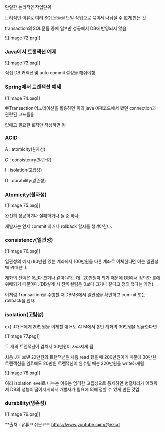   

단일한 논리적인 작업단위

논리적인 이유로 여러 SQL문들을 단일 작업으로 묶어서 나눠질 수 없게 만든 것

transaction의 SQL문들 중에 일부만 성공해서 DB에 반영되지 않음

  

![[image 72.png]]

  

### Java에서 트랜잭션 예제

  

![[image 73.png]]

직접 DB 커넥션 및 auto commit 설정을 해줘야함

  

### Spring에서 트랜잭션 예제

  

![[image 74.png]]

@Transaction 어노테이션을 활용하면 위의 java 예제코드에서 봤던 connection과 관련된 코드들을

없애고 필요한 로직만 작성하면 됨

  

### ACID

A : atomicity(원자성)

C : consistency(일관성)

I : isolation(고립성)

D : durability(영존성)

  

### Atomicity(원자성)

![[image 75.png]]

완전히 성공하거나 실패하거나 둘 중 하나

개발자는 언제 commit 하거나 rollback 할지를 챙겨야한다.

  

### consistency(일관성)

![[image 76.png]]

일관성의 예시) 80만원 있는 계좌에서 100만원을 다른 계좌로 이체한다면 이는 일관성에 위배된다.

계좌의 잔액은 0보다 크거나 같아야하는데 -20만원이 되기 때문에 DB에서 정의한 룰에 위배되기 때문이다.(DB설계 시 잔액 컬럼은 0보다 크거나 같다고 정의 했다는 가정)

  

이처럼 Transaction을 수행할 때 DBMS에서 일관성을 확인하고 commit 또는 rollback을 한다.

  

### isolation(고립성)

ex) J가 H에게 20만원을 이체할 때 H도 ATM에서 본인 계좌의 30만원을 입금한다면

![[image 77.png]]

두 개의 트랜잭션이 겹쳐서 30만원이 사라지게 됨

처음 J가 보낸 20만원의 트랜잭션은 처음 read 했을 때 200만원이기 때문에 30만원 트랜잭션을 완료해도 20만원 트랜잭션이 완수될 때는 220만원을 write하게됨

  

![[image 78.png]]

여러 isolation level로 나누는 이유는 엄격한 고립성으로 통제하면 병렬처리가 어려워져 DB의 성능이 떨어지게되서 개발자가 필요에 의해 정할 수 있게 만든 것임

  

### durability(영존성)

![[image 79.png]]



**출처 : 유튜브 쉬운코드 https://www.youtube.com/@ezcd